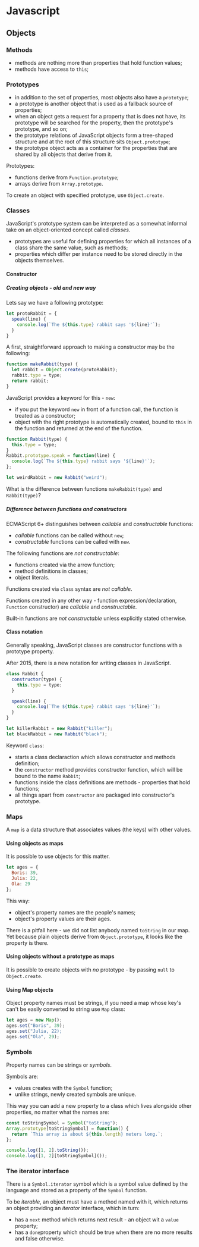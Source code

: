 # Javascript

## Objects

### Methods

* methods are nothing more than properties that hold function values;
* methods have access to `this`;

### Prototypes

* in addition to the set of properties, most objects also have a `prototype`;
* a prototype is another object that is used as a fallback source of properties;
* when an object gets a request for a property that is does not have, its prototype will be searched for the property, then the prototype's prototype, and so on;
* the prototype relations of JavaScript objects form a tree-shaped structure and at the root of this structure sits `Object.prototype`;
* the prototype object acts as a container for the properties that are shared by all objects that derive from it.

Prototypes:
* functions derive from `Function.prototype`;
* arrays derive from `Array.prototype`.

To create an object with specified prototype, use `Object.create`.

### Classes
JavaScript's prototype system can be interpreted as a somewhat informal take on an object-oriented concept called *classes*.

* prototypes are useful for defining properties for which all instances of a class share the same value, such as methods;
* properties which differ per instance need to be stored directly in the objects themselves.

#### Constructor

##### Creating objects - old and new way

Lets say we have a following prototype:
```javascript
let protoRabbit = {
  speak(line) {
    console.log(`The ${this.type} rabbit says '${line}'`);
  }
}
```

A first, straightforward approach to making a constructor may be the following:
```javascript
function makeRabbit(type) {
  let rabbit = Object.create(protoRabbit);
  rabbit.type = type;
  return rabbit;
}
```

JavaScript provides a keyword for this - `new`:
* if you put the keyword `new` in front of a function call, the function is treated as a constructor;
* object with the right prototype is automatically created, bound to `this` in the function and returned at the end of the function.

```javascript
function Rabbit(type) {
  this.type = type;
}
Rabbit.prototype.speak = function(line) {
  console.log(`The ${this.type} rabbit says '${line}'`);
};

let weirdRabbit = new Rabbit("weird");
```

What is the difference between functions `makeRabbit(type)` and `Rabbit(type)`?

##### Difference between functions and constructors

ECMAScript 6+ distinguishes between *callable* and *constructable* functions:
* *callable* functions can be called without `new`;
* *constructable* functions can be called with `new`.

The following functions are *not constructable*:
* functions created via the arrow function;
* method definitions in classes;
* object literals.

Functions created via `class` syntax are *not callable*.

Functions created in any other way - function expression/declaration, `Function` constructor) are *callable* and *constructable*.

Built-in functions are *not constructable* unless explicitly stated otherwise.

#### Class notation

Generally speaking, JavaScript classes are constructor functions with a prototype property.

After 2015, there is a new notation for writing classes in JavaScript.

```javascript
class Rabbit {
  constructor(type) {
    this.type = type;
  }

  speak(line) {
    console.log(`The ${this.type} rabbit says '${line}'`);
  }
}

let killerRabbit = new Rabbit("killer");
let blackRabbit = new Rabbit("black");
```

Keyword `class`:
* starts a class declaraction which allows constructor and methods definition;
* the `constructor` method provides constructor function, which will be bound to the name `Rabbit`;
* functions inside the class definitions are methods - properties that hold functions;
* all things apart from `constructor` are packaged into constructor's prototype.


### Maps

A `map` is a data structure that associates values (the keys) with other values.

#### Using objects as maps

It is possible to use objects for this matter.

```javascript
let ages = {
  Boris: 39,
  Julia: 22,
  Ola: 29
};
```

This way:
* object's property names are the people's names;
* object's property values are their ages.

There is a pitfall here - we did not list anybody named `toString` in our map. Yet because plain objects derive from `Object.prototype`, it looks like the property is there.

#### Using objects without a prototype as maps

It is possible to create objects with *no* prototype - by passing `null` to `Object.create`.

#### Using Map objects

Object property names must be strings, if you need a map whose key's can't be easily converted to string use `Map` class:
```javascript
let ages = new Map();
ages.set("Boris", 39);
ages.set("Julia, 22);
ages.set("Ola", 29);
```

### Symbols

Property names can be strings or *symbols*. 

Symbols are:
* values creates with the `Symbol` function;
* unlike strings, newly created symbols are unique.

This way you can add a new property to a class which lives alongside other properties, no matter what the names are:
```javascript
const toStringSymbol = Symbol("toString");
Array.prototype[toStringSymbol] = function() {
  return `This array is about ${this.length} meters long.`;
};

console.log([1, 2].toString());
console.log([1, 2][toStringSymbol]());
```

### The iterator interface

There is a `Symbol.iterator` symbol which is a symbol value defined by the language and stored as a property of the `Symbol` function. 

To be *iterable*, an object must have a method named with it, which returns an object providing an *iterator* interface, which in turn:
* has a `next` method which returns next result - an object wit a `value` property;
* has a `done`property which should be true when there are no more results and false otherwise.


